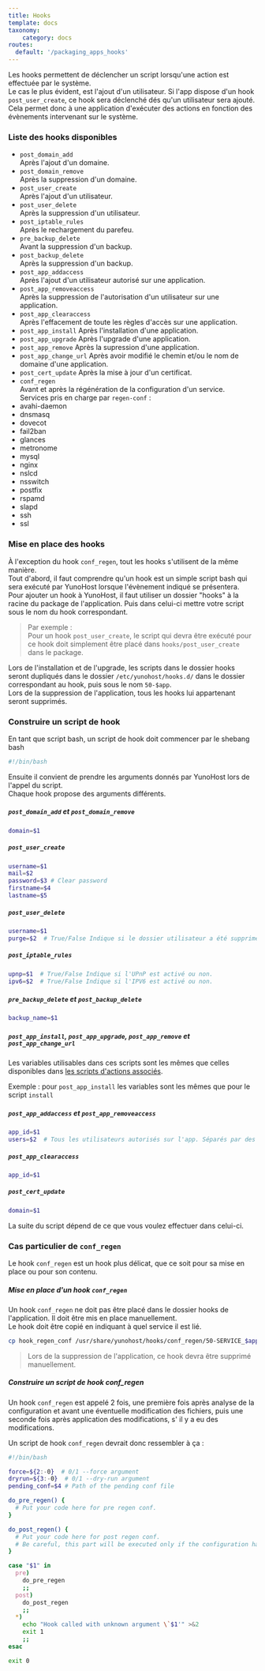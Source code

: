 ```yaml
---
title: Hooks
template: docs
taxonomy:
    category: docs
routes:
  default: '/packaging_apps_hooks'
---
```


Les hooks permettent de déclencher un script lorsqu'une action est effectuée par le système.  
Le cas le plus évident, est l'ajout d'un utilisateur. Si l'app dispose d'un hook `post_user_create`, ce hook sera déclenché dés qu'un utilisateur sera ajouté.  
Cela permet donc à une application d'exécuter des actions en fonction des évènements intervenant sur le système.

### Liste des hooks disponibles

- `post_domain_add`  
Après l'ajout d'un domaine.
- `post_domain_remove`  
Après la suppression d'un domaine.
- `post_user_create`  
Après l'ajout d'un utilisateur.
- `post_user_delete`  
Après la suppression d'un utilisateur.
- `post_iptable_rules`  
Après le rechargement du parefeu.
- `pre_backup_delete`  
Avant la suppression d'un backup.
- `post_backup_delete`  
Après la suppression d'un backup.
- `post_app_addaccess`  
Après l'ajout d'un utilisateur autorisé sur une application.
- `post_app_removeaccess`  
Après la suppression de l'autorisation d'un utilisateur sur une application.
- `post_app_clearaccess`  
Après l'effacement de toute les règles d'accès sur une application.
- `post_app_install`
Après l'installation d'une application.
- `post_app_upgrade`
Après l'upgrade d'une application.
- `post_app_remove`
Après la supression d'une application.
- `post_app_change_url`
Après avoir modifié le chemin et/ou le nom de domaine d'une application.
- `post_cert_update`
Après la mise à jour d'un certificat.
- `conf_regen`  
Avant et après la régénération de la configuration d'un service.  
Services pris en charge par `regen-conf` :
 - avahi-daemon
 - dnsmasq
 - dovecot
 - fail2ban
 - glances
 - metronome
 - mysql
 - nginx
 - nslcd
 - nsswitch
 - postfix
 - rspamd
 - slapd
 - ssh
 - ssl

### Mise en place des hooks

À l'exception du hook `conf_regen`, tout les hooks s'utilisent de la même manière.  
Tout d'abord, il faut comprendre qu'un hook est un simple script bash qui sera exécuté par YunoHost lorsque l'évènement indiqué se présentera.  
Pour ajouter un hook à YunoHost, il faut utiliser un dossier "hooks" à la racine du package de l'application. Puis dans celui-ci mettre votre script sous le nom du hook correspondant.

> Par exemple :  
Pour un hook `post_user_create`, le script qui devra être exécuté pour ce hook doit simplement être placé dans `hooks/post_user_create` dans le package.

Lors de l'installation et de l'upgrade, les scripts dans le dossier hooks seront dupliqués dans le dossier `/etc/yunohost/hooks.d/` dans le dossier correspondant au hook, puis sous le nom `50-$app`.  
Lors de la suppression de l'application, tous les hooks lui appartenant seront supprimés.

### Construire un script de hook

En tant que script bash, un script de hook doit commencer par le shebang bash

```bash
#!/bin/bash
```

Ensuite il convient de prendre les arguments donnés par YunoHost lors de l'appel du script.  
Chaque hook propose des arguments différents.

##### `post_domain_add` et `post_domain_remove`

```bash
domain=$1
```

##### `post_user_create`

```bash
username=$1
mail=$2
password=$3 # Clear password
firstname=$4
lastname=$5
```
##### `post_user_delete`

```bash
username=$1
purge=$2  # True/False Indique si le dossier utilisateur a été supprimé ou pas.
```

##### `post_iptable_rules`

```bash
upnp=$1  # True/False Indique si l'UPnP est activé ou non.
ipv6=$2  # True/False Indique si l'IPV6 est activé ou non.
```

##### `pre_backup_delete` et `post_backup_delete`

```bash
backup_name=$1
```

##### `post_app_install`, `post_app_upgrade`, `post_app_remove` et `post_app_change_url`

Les variables utilisables dans ces scripts sont les mêmes que celles disponibles dans [les scripts d'actions associés](/packaging_apps_scripts).


Exemple : pour `post_app_install` les variables sont les mêmes que pour le script `install`

##### `post_app_addaccess` et `post_app_removeaccess`

```bash
app_id=$1
users=$2  # Tous les utilisateurs autorisés sur l'app. Séparés par des virgules.
```

##### `post_app_clearaccess`

```bash
app_id=$1
```

##### `post_cert_update`
```bash
domain=$1
```

La suite du script dépend de ce que vous voulez effectuer dans celui-ci.

### Cas particulier de `conf_regen`
Le hook `conf_regen` est un hook plus délicat, que ce soit pour sa mise en place ou pour son contenu.

##### Mise en place d'un hook `conf_regen`

Un hook `conf_regen` ne doit pas être placé dans le dossier hooks de l'application. Il doit être mis en place manuellement.  
Le hook doit être copié en indiquant à quel service il est lié.
```bash
cp hook_regen_conf /usr/share/yunohost/hooks/conf_regen/50-SERVICE_$app
```

> Lors de la suppression de l'application, ce hook devra être supprimé manuellement.

##### Construire un script de hook conf_regen

Un hook `conf_regen` est appelé 2 fois, une première fois après analyse de la configuration et avant une éventuelle modification des fichiers, puis une seconde fois après application des modifications, s' il y a eu des modifications.

Un script de hook `conf_regen` devrait donc ressembler à ça :

```bash
#!/bin/bash

force=${2:-0}  # 0/1 --force argument
dryrun=${3:-0}  # 0/1 --dry-run argument
pending_conf=$4 # Path of the pending conf file

do_pre_regen() {
  # Put your code here for pre regen conf.
}

do_post_regen() {
  # Put your code here for post regen conf.
  # Be careful, this part will be executed only if the configuration has been modified.
}

case "$1" in
  pre)
    do_pre_regen
    ;;
  post)
    do_post_regen
    ;;
  *)
    echo "Hook called with unknown argument \`$1'" >&2
    exit 1
    ;;
esac

exit 0
```
